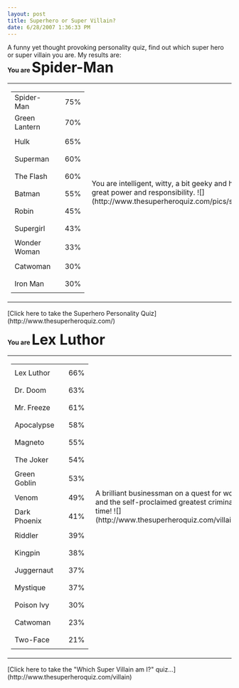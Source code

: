 ```yaml
---
layout: post
title: Superhero or Super Villain?
date: 6/28/2007 1:36:33 PM
---
```


A funny yet thought provoking personality quiz, find out which super hero or super villain you are. My results are:  
**You are <font size="6">Spider-Man</font>**  
<table unselectable="on"> <tbody> <tr> <td> <table unselectable="on"> <tbody> <tr> <td>Spider-Man</td> <td> 

* * *
 </td> <td>75%</td></tr> <tr> <td>Green Lantern</td> <td> 

* * *
 </td> <td>70%</td></tr> <tr> <td>Hulk</td> <td> 

* * *
 </td> <td>65%</td></tr> <tr> <td>Superman</td> <td> 

* * *
 </td> <td>60%</td></tr> <tr> <td>The Flash</td> <td> 

* * *
 </td> <td>60%</td></tr> <tr> <td>Batman</td> <td> 

* * *
 </td> <td>55%</td></tr> <tr> <td>Robin</td> <td> 

* * *
 </td> <td>45%</td></tr> <tr> <td>Supergirl</td> <td> 

* * *
 </td> <td>43%</td></tr> <tr> <td>Wonder Woman</td> <td> 

* * *
 </td> <td>33%</td></tr> <tr> <td>Catwoman</td> <td> 

* * *
 </td> <td>30%</td></tr> <tr> <td>Iron Man</td> <td> 

* * *
 </td> <td>30%</td></tr></tbody></table></td> <td>You are intelligent, witty,   
a bit geeky and have great  
power and responsibility.  
![](http://www.thesuperheroquiz.com/pics/spidy.gif)</td></tr></tbody></table>[Click here to take the Superhero Personality Quiz](http://www.thesuperheroquiz.com/) 

**You are <font size="6">Lex Luthor</font>**  
<table unselectable="on"> <tbody> <tr> <td> <table unselectable="on"> <tbody> <tr> <td>Lex Luthor</td> <td> 

* * *
 </td> <td>66%</td></tr> <tr> <td>Dr. Doom</td> <td> 

* * *
 </td> <td>63%</td></tr> <tr> <td>Mr. Freeze</td> <td> 

* * *
 </td> <td>61%</td></tr> <tr> <td>Apocalypse</td> <td> 

* * *
 </td> <td>58%</td></tr> <tr> <td>Magneto</td> <td> 

* * *
 </td> <td>55%</td></tr> <tr> <td>The Joker</td> <td> 

* * *
 </td> <td>54%</td></tr> <tr> <td>Green Goblin</td> <td> 

* * *
 </td> <td>53%</td></tr> <tr> <td>Venom</td> <td> 

* * *
 </td> <td>49%</td></tr> <tr> <td>Dark Phoenix</td> <td> 

* * *
 </td> <td>41%</td></tr> <tr> <td>Riddler</td> <td> 

* * *
 </td> <td>39%</td></tr> <tr> <td>Kingpin</td> <td> 

* * *
 </td> <td>38%</td></tr> <tr> <td>Juggernaut</td> <td> 

* * *
 </td> <td>37%</td></tr> <tr> <td>Mystique</td> <td> 

* * *
 </td> <td>37%</td></tr> <tr> <td>Poison Ivy</td> <td> 

* * *
 </td> <td>30%</td></tr> <tr> <td>Catwoman</td> <td> 

* * *
 </td> <td>23%</td></tr> <tr> <td>Two-Face</td> <td> 

* * *
 </td> <td>21%</td></tr></tbody></table></td> <td width="250">A brilliant businessman on a quest for world domination and the self-proclaimed greatest criminal mind of our time!  
![](http://www.thesuperheroquiz.com/villain/pics/lex2.jpg)</td></tr></tbody></table>[Click here to take the "Which Super Villain am I?" quiz...](http://www.thesuperheroquiz.com/villain)
